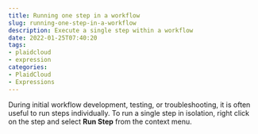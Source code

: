 ```yaml
---
title: Running one step in a workflow
slug: running-one-step-in-a-workflow
description: Execute a single step within a workflow
date: 2022-01-25T07:40:20
tags:
- plaidcloud
- expression
categories:
- PlaidCloud
- Expressions
---
```



During initial workflow development, testing, or troubleshooting, it is often useful to run steps individually. To run a single step in isolation, right click on the step and select **Run Step** from the context menu.

